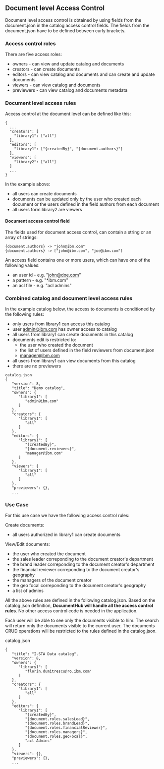 ## Document level Access Control

Document level access control is obtained by using fields from the document.json in the catalog access control fields. The fields from the document.json have to be defined between curly brackets.


### Access control roles

There are five access roles:
- owners - can view and update catalog and documents
- creators - can create documents
- editors - can view catalog and documents and can create and update documents
- viewers - can view catalog and documents
- previewers - can view catalog and documents metadata


### Document level access rules

Access control at the document level can be defined like this:

```
{
  ...
  "creators": [
    "library1": ["all"]
  ],
  "editors": [
    "library1": ["{createdBy}", "{document.authors}"]
  ],
  "viewers": [
    "library2": ["all"]
  ]
  ...
}
```

In the example above:
- all users can create documents
- documents can be updated only by the user who created each document or the users defined in the field authors from each document
- all users form library2 are viewers

#### Document access control field

The fields used for document access control, can contain a string or an array of strings:

```
{document.authors} -> "john@ibm.com"
{document.authors} -> ["john@ibm.com", "joe@ibm.com"]
```

An access field contains one or more users, which can have one of the following values:
- an user id - e.g. "john@doe.com"
- a pattern - e.g. "*ibm.com"
- an acl file - e.g. "acl admins"


### Combined catalog and document level access rules

In the example catalog below, the access to documents is conditioned by the following rules:
- only users from library1 can access this catalog
- user admin@ibm.com has owner access to catalog
- all users from library1 can create documents in this catalog
- documents edit is restricted to: 
  - the user who created the document
  - the list of users defined in the field reviewers from document.json
  - manager@ibm.com
- all users from library1 can view documents from this catalog
- there are no previewers

```
catalog.json
{
   "version": 8,
   "title": "Demo catalog",
   "owners": {
      "library1": [
         "admin@ibm.com"
      ]
   },
   "creators": {
      "library1": [
         "all"
      ]
   },
   "editors": {
      "library1": [
         "{createdBy}",
         "{document.reviewers}",
         "manager@ibm.com"
      ]
   },
   "viewers": {
      "library1": [
         "all"
      ]
   },
   "previewers": {},
   ...
```


### Use Case

For this use case we have the following access control rules:

Create documents: 
- all users authorized in library1 can create documents

View/Edit documents:
  - the user who created the document
  - the sales leader correponding to the document creator's department
  - the brand leader correponding to the document creator's department
  - the financial reviewer correponding to the document creator's geography
  - the managers of the document creator
  - the geo focal correponding to the document creator's geography
  - a list of admins

All the above rules are defined in the following catalog.json. Based on the catalog.json definition, **DocumentHub will handle all the access control rules**. No other access control code is needed in the application.

Each user will be able to see only the documents visible to him. The search will return only the documents visible to the current user. The documents CRUD operations will be restricted to the rules defined in the catalog.json.

catalog.json
```
{
   "title": "I-STA Data catalog",
   "version": 8,
   "owners": {
      "library1": [
         "florin.dumitrescu@ro.ibm.com"
      ]
   },
   "creators": {
      "library1": [
         "all"
      ]
   },
   "editors": {
      "library1": [
         "{createdBy}",
         "{document.roles.salesLead}",
         "{document.roles.brandLead}",
         "{document.roles.financialReviewer}",
         "{document.roles.managers}",
         "{document.roles.geoFocal}",
         "acl Admins"
      ]
   },
   "viewers": {},
   "previewers": {},
   ...
```
